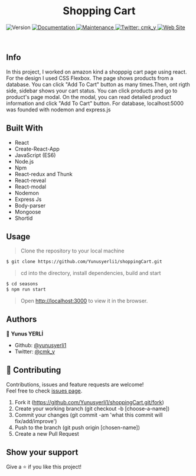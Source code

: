 <h1 align="center">Shopping Cart </h1>
<p>
  <img alt="Version" src="https://img.shields.io/badge/version-1.0.0-blue.svg?cacheSeconds=2592000" />
  <a href="https://github.com/yunusyerli1/shoppingCart/blob/master/shoppingCart/README.md" target="_blank">
    <img alt="Documentation" src="https://img.shields.io/badge/documentation-yes-brightgreen.svg" />
  </a>
  <a href="https://github.com/yunusyerli1/shoppingCart/blob/master/shoppingCart" target="_blank">
    <img alt="Maintenance" src="https://img.shields.io/badge/Maintained%3F-yes-green.svg" />
  </a>
  <a href="https://twitter.com/cmk_y" target="_blank">
    <img alt="Twitter: cmk_y" src="https://img.shields.io/twitter/url?style=social&url=https%3A%2F%2Ftwitter.com%2Fcmk_y" />
  </a>
  <a href="https://github.com/yunusyerli1/shoppingCart" target="_blank">
    <img alt="Web Site" src="https://res.cloudinary.com/yerli/image/upload/v1590444382/Project/shoppingCart_cvxtaj.jpg" />
  </a>
</p>


<br>


## Info
In this project, I worked on amazon kind a shopppig cart page using react. For the design I used CSS Flexbox.  The page shows products from a database. You can click "Add To Cart" button as many times.Then, ont rigth side, sidebar shows your cart status.  You can click products and go to product's page modal. On the modal, you can read detailed product information and click "Add To Cart" button. For database, localhost:5000 was founded with nodemon and express.js



## Built With

- React
- Create-React-App
- JavaScript (ES6)
- Node.js
- Npm
- React-redux and Thunk
- React-reveal
- React-modal
- Nodemon
- Express Js
- Body-parser
- Mongoose
- Shortid






## Usage

> Clone the repository to your local machine

```sh
$ git clone https://github.com/Yunusyerli1/shoppingCart.git
```

> cd into the directory, install dependencies, build and start

```sh
$ cd seasons
$ npm run start
```

> Open [http://localhost:3000](http://localhost:3000) to view it in the browser.

## Authors

👤 **Yunus YERLİ**

- Github: [@yunusyerli1](https://github.com/Yunusyerli1)
- Twitter: [@cmk_y](https://twitter.com/cmk_y)

## 🤝 Contributing

Contributions, issues and feature requests are welcome!<br />Feel free to check [issues page](https://github.com/Yunusyerli1/shoppingCart/issues).

1. Fork it (https://github.com/Yunusyerli1/shoppingCart.git/fork)
2. Create your working branch (git checkout -b [choose-a-name])
3. Commit your changes (git commit -am 'what this commit will fix/add/improve')
4. Push to the branch (git push origin [chosen-name])
5. Create a new Pull Request

## Show your support

Give a ⭐️ if you like this project!

